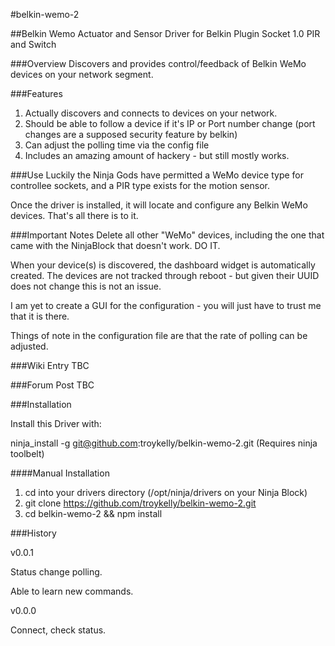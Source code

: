 #belkin-wemo-2

##Belkin Wemo Actuator and Sensor Driver
for Belkin Plugin Socket 1.0 PIR and Switch

###Overview
Discovers and provides control/feedback of Belkin WeMo devices on your network segment.

###Features
1. Actually discovers and connects to devices on your network.
2. Should be able to follow a device if it's IP or Port number change (port changes are a supposed security feature by belkin)
3. Can adjust the polling time via the config file
4. Includes an amazing amount of hackery - but still mostly works.

###Use
Luckily the Ninja Gods have permitted a WeMo device type for controllee sockets, and a PIR type exists for the motion sensor.

Once the driver is installed, it will locate and configure any Belkin WeMo devices. That's all there is to it.

###Important Notes
Delete all other "WeMo" devices, including the one that came with the NinjaBlock that doesn't work. DO IT.

When your device(s) is discovered, the dashboard widget is automatically created. The devices are not tracked through reboot - but given their UUID does not change this is not an issue.

I am yet to create a GUI for the configuration - you will just have to trust me that it is there.

Things of note in the configuration file are that the rate of polling can be adjusted.

###Wiki Entry
TBC

###Forum Post
TBC

###Installation

Install this Driver with:

ninja_install -g git@github.com:troykelly/belkin-wemo-2.git (Requires ninja toolbelt)

####Manual Installation

1. cd into your drivers directory (/opt/ninja/drivers on your Ninja Block)
2. git clone https://github.com/troykelly/belkin-wemo-2.git
3. cd belkin-wemo-2 && npm install

###History

v0.0.1

Status change polling.

Able to learn new commands.

v0.0.0

Connect, check status.